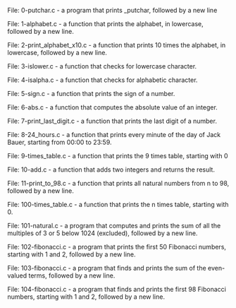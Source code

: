 File: 0-putchar.c - a program that prints _putchar, followed by a new line

File: 1-alphabet.c - a function that prints the alphabet, in lowercase, followed by a new line.

File: 2-print_alphabet_x10.c - a function that prints 10 times the alphabet, in lowercase, followed by a new line.

File: 3-islower.c - a function that checks for lowercase character.

File: 4-isalpha.c - a function that checks for alphabetic character.

File: 5-sign.c - a function that prints the sign of a number.

File: 6-abs.c - a function that computes the absolute value of an integer.

File: 7-print_last_digit.c - a function that prints the last digit of a number.

File: 8-24_hours.c - a function that prints every minute of the day of Jack Bauer, starting from 00:00 to 23:59.

File: 9-times_table.c - a function that prints the 9 times table, starting with 0

File: 10-add.c - a function that adds two integers and returns the result.

File: 11-print_to_98.c - a function that prints all natural numbers from n to 98, followed by a new line.

File: 100-times_table.c - a function that prints the n times table, starting with 0.

File: 101-natural.c - a program that computes and prints the sum of all the multiples of 3 or 5 below 1024 (excluded), followed by a new line.

File: 102-fibonacci.c - a program that prints the first 50 Fibonacci numbers, starting with 1 and 2, followed by a new line.

File: 103-fibonacci.c - a program that finds and prints the sum of the even-valued terms, followed by a new line.

File: 104-fibonacci.c - a program that finds and prints the first 98 Fibonacci numbers, starting with 1 and 2, followed by a new line.
